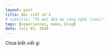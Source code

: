 ```yaml
---
layout: post
title: Bài viết số 4
# subtitle: "Từ một đứa mù công nghệ (cười)"
tags: [experiences, make, blog]
date: July 03, 2020
---
```


Chưa biết viết gì